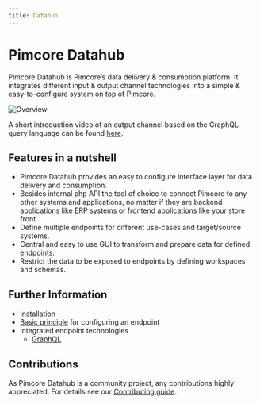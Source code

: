 ```yaml
---
title: Datahub
---
```

# Pimcore Datahub

Pimcore Datahub is Pimcore’s data delivery & consumption platform. It integrates different input & output channel
technologies into a simple & easy-to-configure system on top of Pimcore.

![Overview](./doc/img/overview.jpg)

A short introduction video of an output channel based on the GraphQL query language can be found [here](./doc/img/graphql/intro.mp4).

## Features in a nutshell
- Pimcore Datahub provides an easy to configure interface layer for data delivery and consumption.
- Besides internal php API the tool of choice to connect Pimcore to any other systems and applications, 
  no matter if they are backend applications like ERP systems or frontend applications like your store front. 
- Define multiple endpoints for different use-cases and target/source systems.   
- Central and easy to use GUI to transform and prepare data for defined endpoints.
- Restrict the data to be exposed to endpoints by defining workspaces and schemas.

## Further Information
- [Installation](./doc/Installation_and_Upgrade/01_Installation.md)
- [Basic principle](./doc/02_Basic_Principle.md) for configuring an endpoint
- Integrated endpoint technologies
  - [GraphQL](./doc/10_GraphQL/README.md)
  
## Contributions
As Pimcore Datahub is a community project, any contributions highly appreciated.
For details see our [Contributing guide](https://github.com/pimcore/data-hub/blob/master/CONTRIBUTING.md).

